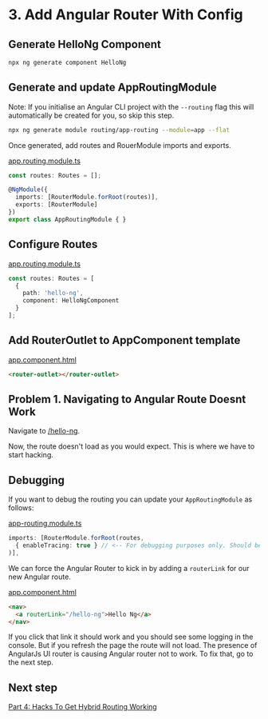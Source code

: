 # 3. Add Angular Router With Config

## Generate HelloNg Component

```sh
npx ng generate component HelloNg
```

## Generate and update AppRoutingModule

Note: If you initialise an Angular CLI project with the `--routing` flag this will automatically be created for you, so skip this step.

```sh
npx ng generate module routing/app-routing --module=app --flat
```

Once generated, add routes and RouerModule imports and exports.

[app.routing.module.ts](../src/app/routing/app.routing.module.ts)

```ts
const routes: Routes = [];

@NgModule({
  imports: [RouterModule.forRoot(routes)],
  exports: [RouterModule]
})
export class AppRoutingModule { }
```

## Configure Routes

[app.routing.module.ts](../src/app/routing/app.routing.module.ts)

```ts
const routes: Routes = [
  {
    path: 'hello-ng',
    component: HelloNgComponent
  }
];
```

## Add RouterOutlet to AppComponent template

[app.component.html](../src/app/app.component.html)

```html
<router-outlet></router-outlet>
```

## Problem 1. Navigating to Angular Route Doesnt Work

Navigate to [/hello-ng](http://localhost:4200/hello-ng).

Now, the route doesn't load as you would expect. This is where we have to start hacking.

## Debugging

If you want to debug the routing you can update your `AppRoutingModule` as follows:

[app-routing.module.ts](../src/app/routing/app-routing.module.ts)

```ts
imports: [RouterModule.forRoot(routes,
  { enableTracing: true } // <-- For debugging purposes only. Should be turned off in prod.
)],
```

We can force the Angular Router to kick in by adding a `routerLink` for our new Angular route.

[app.component.html](../src/app/app.component.html)

```html
<nav>
  <a routerLink="/hello-ng">Hello Ng</a>
</nav>
```

If you click that link it should work and you should see some logging in the console. But if you refresh the page the route will not load. The presence of AngularJs UI router is causing Angular router not to work. To fix that, go to the next step.

## Next step

[Part 4: Hacks To Get Hybrid Routing Working](./part-4.md)
